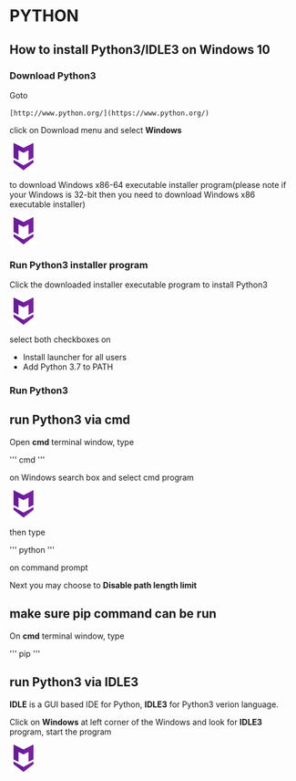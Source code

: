# PYTHON 

## How to install Python3/IDLE3 on Windows 10

### Download Python3 


Goto

    [http://www.python.org/](https://www.python.org/)

click on Download menu and select **Windows**


![alt text][screen1]


to download Windows x86-64 executable installer program(please note
if your Windows is 32-bit then you need to download  Windows x86 executable installer)

![alt text][screen2]

### Run Python3 installer program 

Click the downloaded installer executable program to install Python3

![alt text][screen2]

select both checkboxes on

* Install launcher for all users 
* Add Python 3.7 to PATH



### Run Python3

## run Python3 via cmd

Open **cmd** terminal window, type 

'''
cmd
'''

on Windows search box and select cmd program

![alt text][screen3]

then type 

'''
python
'''

on command prompt

Next you may choose to **Disable path length limit**

## make sure pip command can be run

On **cmd** terminal window, type

'''
pip
'''


## run Python3 via IDLE3

**IDLE** is a GUI based IDE for Python, **IDLE3** for Python3 verion 
language.

Click on **Windows** at left corner of the Windows and look for
**IDLE3** program, start the program


![alt text][screen4]



[screen1]: https://github.com/adam-p/markdown-here/raw/master/src/common/images/icon48.png "Logo Title Text 2"
[screen2]: https://github.com/adam-p/markdown-here/raw/master/src/common/images/icon48.png "Logo Title Text 2"
[screen3]: https://github.com/adam-p/markdown-here/raw/master/src/common/images/icon48.png "Logo Title Text 2"
[screen4]: https://github.com/adam-p/markdown-here/raw/master/src/common/images/icon48.png "Logo Title Text 2"


